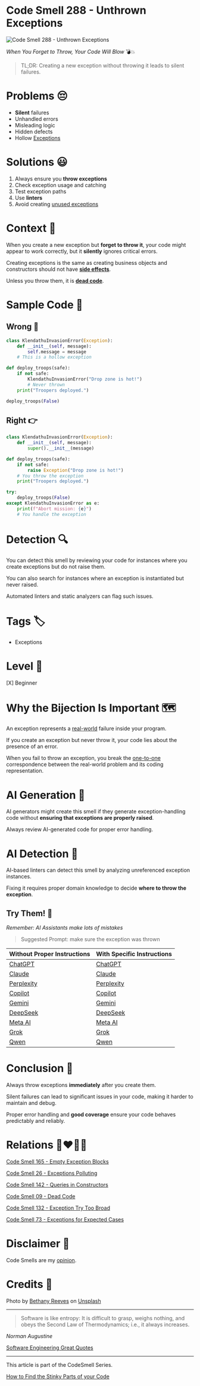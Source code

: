 # Code Smell 288 - Unthrown Exceptions

![Code Smell 288 - Unthrown Exceptions](Code%20Smell%20288%20-%20Unthrown%20Exceptions.jpg)

*When You Forget to Throw, Your Code Will Blow* 💣💥

> TL;DR: Creating a new exception without throwing it leads to silent failures.

# Problems 😔

- **Silent** failures
- Unhandled errors
- Misleading logic
- Hidden defects
- Hollow [Exceptions](https://github.com/mcsee/Software-Design-Articles/tree/main/Articles/Code%20Smells/Code%20Smell%2026%20-%20Exceptions%20Polluting/readme.md)

# Solutions 😃

1. Always ensure you **throw exceptions**
2. Check exception usage and catching
3. Test exception paths
4. Use **linters**
5. Avoid creating [unused exceptions](https://github.com/mcsee/Software-Design-Articles/tree/main/Articles/Code%20Smells/Code%20Smell%2026%20-%20Exceptions%20Polluting/readme.md)

# Context 💬

When you create a new exception but **forget to throw it**, your code might appear to work correctly, but it **silently** ignores critical errors.

Creating exceptions is the same as creating business objects and constructors should not have [**side effects**](https://github.com/mcsee/Software-Design-Articles/tree/main/Articles/Code%20Smells/Code%20Smell%20142%20-%20Queries%20in%20Constructors/readme.md).

Unless you throw them, it is **[dead code](https://github.com/mcsee/Software-Design-Articles/tree/main/Articles/Code%20Smells/Code%20Smell%2009%20-%20Dead%20Code/readme.md)**.

# Sample Code 📖

## Wrong 🚫

<!-- [Gist Url](https://gist.github.com/mcsee/245571d7abd11ef733f02b850be470af) -->

```python
class KlendathuInvasionError(Exception):
    def __init__(self, message):
        self.message = message
    # This is a hollow exception        

def deploy_troops(safe):
    if not safe:
        KlendathuInvasionError("Drop zone is hot!")  
        # Never thrown
    print("Troopers deployed.")

deploy_troops(False)
```

## Right 👉

<!-- [Gist Url](https://gist.github.com/mcsee/8594a2641887d973c8b7b397d1facdab) -->

```python
class KlendathuInvasionError(Exception):
    def __init__(self, message):
        super().__init__(message)

def deploy_troops(safe):
    if not safe:
        raise Exception("Drop zone is hot!")
    # You throw the exception
    print("Troopers deployed.")

try:
    deploy_troops(False)
except KlendathuInvasionError as e:
    print(f"Abort mission: {e}")
    # You handle the exception
```

# Detection 🔍

You can detect this smell by reviewing your code for instances where you create exceptions but do not raise them.

You can also search for instances where an exception is instantiated but never raised.

Automated linters and static analyzers can flag such issues.

# Tags 🏷️

- Exceptions

# Level 🔋

[X] Beginner

# Why the Bijection Is Important 🗺️

An exception represents a [real-world](https://github.com/mcsee/Software-Design-Articles/tree/main/Articles/Code%20Smells/Code%20Smell%2073%20-%20Exceptions%20for%20Expected%20Cases/readme.md) failure inside your program.

If you create an exception but never throw it, your code lies about the presence of an error.

When you fail to throw an exception, you break the [one-to-one](https://github.com/mcsee/Software-Design-Articles/tree/main/Articles/Theory/What%20is%20(wrong%20with)%20software/readme.md) correspondence between the real-world problem and its coding representation.

# AI Generation 🤖

AI generators might create this smell if they generate exception-handling code without **ensuring that exceptions are properly raised**.

Always review AI-generated code for proper error handling.

# AI Detection 🦾

AI-based linters can detect this smell by analyzing unreferenced exception instances.

Fixing it requires proper domain knowledge to decide **where to throw the exception**.

## Try Them! 🛞

*Remember: AI Assistants make lots of mistakes*

> Suggested Prompt: make sure the exception was thrown

| Without Proper Instructions    | With Specific Instructions |
| -------- | ------- |
| [ChatGPT](https://chat.openai.com/?q=Correct+and+explain+this+code%3A+%60%60%60python%0D%0Aclass+KlendathuInvasionError%28Exception%29%3A%0D%0A++++def+__init__%28self%2C+message%29%3A%0D%0A++++++++self.message+%3D+message%0D%0A++++%23+This+is+a+hollow+exception++++++++%0D%0A%0D%0Adef+deploy_troops%28safe%29%3A%0D%0A++++if+not+safe%3A%0D%0A++++++++KlendathuInvasionError%28%22Drop+zone+is+hot%21%22%29++%0D%0A++++++++%23+Never+thrown%0D%0A++++print%28%22Troopers+deployed.%22%29%0D%0A%0D%0Adeploy_troops%28False%29%0D%0A%60%60%60) | [ChatGPT](https://chat.openai.com/?q=make+sure+the+exception+was+thrown%3A+%60%60%60python%0D%0Aclass+KlendathuInvasionError%28Exception%29%3A%0D%0A++++def+__init__%28self%2C+message%29%3A%0D%0A++++++++self.message+%3D+message%0D%0A++++%23+This+is+a+hollow+exception++++++++%0D%0A%0D%0Adef+deploy_troops%28safe%29%3A%0D%0A++++if+not+safe%3A%0D%0A++++++++KlendathuInvasionError%28%22Drop+zone+is+hot%21%22%29++%0D%0A++++++++%23+Never+thrown%0D%0A++++print%28%22Troopers+deployed.%22%29%0D%0A%0D%0Adeploy_troops%28False%29%0D%0A%60%60%60) |
| [Claude](https://claude.ai/new?q=Correct+and+explain+this+code%3A+%60%60%60python%0D%0Aclass+KlendathuInvasionError%28Exception%29%3A%0D%0A++++def+__init__%28self%2C+message%29%3A%0D%0A++++++++self.message+%3D+message%0D%0A++++%23+This+is+a+hollow+exception++++++++%0D%0A%0D%0Adef+deploy_troops%28safe%29%3A%0D%0A++++if+not+safe%3A%0D%0A++++++++KlendathuInvasionError%28%22Drop+zone+is+hot%21%22%29++%0D%0A++++++++%23+Never+thrown%0D%0A++++print%28%22Troopers+deployed.%22%29%0D%0A%0D%0Adeploy_troops%28False%29%0D%0A%60%60%60) | [Claude](https://claude.ai/new?q=make+sure+the+exception+was+thrown%3A+%60%60%60python%0D%0Aclass+KlendathuInvasionError%28Exception%29%3A%0D%0A++++def+__init__%28self%2C+message%29%3A%0D%0A++++++++self.message+%3D+message%0D%0A++++%23+This+is+a+hollow+exception++++++++%0D%0A%0D%0Adef+deploy_troops%28safe%29%3A%0D%0A++++if+not+safe%3A%0D%0A++++++++KlendathuInvasionError%28%22Drop+zone+is+hot%21%22%29++%0D%0A++++++++%23+Never+thrown%0D%0A++++print%28%22Troopers+deployed.%22%29%0D%0A%0D%0Adeploy_troops%28False%29%0D%0A%60%60%60) |
| [Perplexity](https://www.perplexity.ai/?q=Correct+and+explain+this+code%3A+%60%60%60python%0D%0Aclass+KlendathuInvasionError%28Exception%29%3A%0D%0A++++def+__init__%28self%2C+message%29%3A%0D%0A++++++++self.message+%3D+message%0D%0A++++%23+This+is+a+hollow+exception++++++++%0D%0A%0D%0Adef+deploy_troops%28safe%29%3A%0D%0A++++if+not+safe%3A%0D%0A++++++++KlendathuInvasionError%28%22Drop+zone+is+hot%21%22%29++%0D%0A++++++++%23+Never+thrown%0D%0A++++print%28%22Troopers+deployed.%22%29%0D%0A%0D%0Adeploy_troops%28False%29%0D%0A%60%60%60) | [Perplexity](https://www.perplexity.ai/?q=make+sure+the+exception+was+thrown%3A+%60%60%60python%0D%0Aclass+KlendathuInvasionError%28Exception%29%3A%0D%0A++++def+__init__%28self%2C+message%29%3A%0D%0A++++++++self.message+%3D+message%0D%0A++++%23+This+is+a+hollow+exception++++++++%0D%0A%0D%0Adef+deploy_troops%28safe%29%3A%0D%0A++++if+not+safe%3A%0D%0A++++++++KlendathuInvasionError%28%22Drop+zone+is+hot%21%22%29++%0D%0A++++++++%23+Never+thrown%0D%0A++++print%28%22Troopers+deployed.%22%29%0D%0A%0D%0Adeploy_troops%28False%29%0D%0A%60%60%60) |
| [Copilot](https://www.bing.com/chat?showconv=1&sendquery=1&q=Correct+and+explain+this+code%3A+%60%60%60python%0D%0Aclass+KlendathuInvasionError%28Exception%29%3A%0D%0A++++def+__init__%28self%2C+message%29%3A%0D%0A++++++++self.message+%3D+message%0D%0A++++%23+This+is+a+hollow+exception++++++++%0D%0A%0D%0Adef+deploy_troops%28safe%29%3A%0D%0A++++if+not+safe%3A%0D%0A++++++++KlendathuInvasionError%28%22Drop+zone+is+hot%21%22%29++%0D%0A++++++++%23+Never+thrown%0D%0A++++print%28%22Troopers+deployed.%22%29%0D%0A%0D%0Adeploy_troops%28False%29%0D%0A%60%60%60) | [Copilot](https://www.bing.com/chat?showconv=1&sendquery=1&q=make+sure+the+exception+was+thrown%3A+%60%60%60python%0D%0Aclass+KlendathuInvasionError%28Exception%29%3A%0D%0A++++def+__init__%28self%2C+message%29%3A%0D%0A++++++++self.message+%3D+message%0D%0A++++%23+This+is+a+hollow+exception++++++++%0D%0A%0D%0Adef+deploy_troops%28safe%29%3A%0D%0A++++if+not+safe%3A%0D%0A++++++++KlendathuInvasionError%28%22Drop+zone+is+hot%21%22%29++%0D%0A++++++++%23+Never+thrown%0D%0A++++print%28%22Troopers+deployed.%22%29%0D%0A%0D%0Adeploy_troops%28False%29%0D%0A%60%60%60) |
| [Gemini](https://gemini.google.com/) | [Gemini](https://gemini.google.com/) | 
| [DeepSeek](https://chat.deepseek.com/) | [DeepSeek](https://chat.deepseek.com/) | 
| [Meta AI](https://www.meta.ai/chat) | [Meta AI](https://www.meta.ai/) | 
| [Grok](https://grok.com/) | [Grok](https://grok.com/) | 
| [Qwen](https://chat.qwen.ai/) | [Qwen](https://chat.qwen.ai/) | 

# Conclusion 🏁

Always throw exceptions **immediately** after you create them.

Silent failures can lead to significant issues in your code, making it harder to maintain and debug.

Proper error handling and **good coverage** ensure your code behaves predictably and reliably.

# Relations 👩‍❤️‍💋‍👨

[Code Smell 165 - Empty Exception Blocks](https://github.com/mcsee/Software-Design-Articles/tree/main/Articles/Code%20Smells/Code%20Smell%20165%20-%20Empty%20Exception%20Blocks/readme.md)

[Code Smell 26 - Exceptions Polluting](https://github.com/mcsee/Software-Design-Articles/tree/main/Articles/Code%20Smells/Code%20Smell%2026%20-%20Exceptions%20Polluting/readme.md)

[Code Smell 142 - Queries in Constructors](https://github.com/mcsee/Software-Design-Articles/tree/main/Articles/Code%20Smells/Code%20Smell%20142%20-%20Queries%20in%20Constructors/readme.md)

[Code Smell 09 - Dead Code](https://github.com/mcsee/Software-Design-Articles/tree/main/Articles/Code%20Smells/Code%20Smell%2009%20-%20Dead%20Code/readme.md)

[Code Smell 132 - Exception Try Too Broad](https://github.com/mcsee/Software-Design-Articles/tree/main/Articles/Code%20Smells/Code%20Smell%20132%20-%20Exception%20Try%20Too%20Broad/readme.md)

[Code Smell 73 - Exceptions for Expected Cases](https://github.com/mcsee/Software-Design-Articles/tree/main/Articles/Code%20Smells/Code%20Smell%2073%20-%20Exceptions%20for%20Expected%20Cases/readme.md)

# Disclaimer 📘

Code Smells are my [opinion](https://github.com/mcsee/Software-Design-Articles/tree/main/Articles/Blogging/I%20Wrote%20More%20than%2090%20Articles%20on%202021%20Here%20is%20What%20I%20Learned/readme.md).

# Credits 🙏

Photo by [Bethany Reeves](https://unsplash.com/@bethanyreeeves) on [Unsplash](https://unsplash.com/photos/a-rusted-boat-sitting-on-top-of-a-rocky-beach-pRJ3Unwsnjw)

* * *

> Software is like entropy: It is difficult to grasp, weighs nothing, and obeys the Second Law of Thermodynamics; i.e., it always increases.

_Norman Augustine_

[Software Engineering Great Quotes](https://github.com/mcsee/Software-Design-Articles/tree/main/Articles/Quotes/Software%20Engineering%20Great%20Quotes/readme.md)

* * *

This article is part of the CodeSmell Series.

[How to Find the Stinky Parts of your Code](https://github.com/mcsee/Software-Design-Articles/tree/main/Articles/Code%20Smells/How%20to%20Find%20the%20Stinky%20parts%20of%20your%20Code/readme.md)